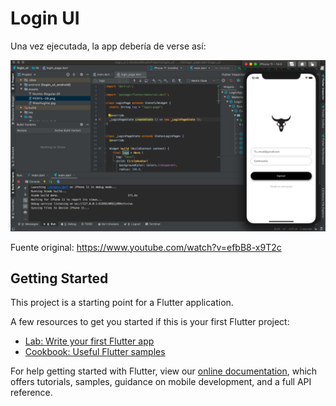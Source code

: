 # Login UI

Una vez ejecutada, la app debería de verse así:

![](https://github.com/conbdevaca/login_ui/blob/master/login_ui_screenshot.png)

Fuente original: https://www.youtube.com/watch?v=efbB8-x9T2c


## Getting Started

This project is a starting point for a Flutter application.

A few resources to get you started if this is your first Flutter project:

- [Lab: Write your first Flutter app](https://flutter.dev/docs/get-started/codelab)
- [Cookbook: Useful Flutter samples](https://flutter.dev/docs/cookbook)

For help getting started with Flutter, view our
[online documentation](https://flutter.dev/docs), which offers tutorials,
samples, guidance on mobile development, and a full API reference.

